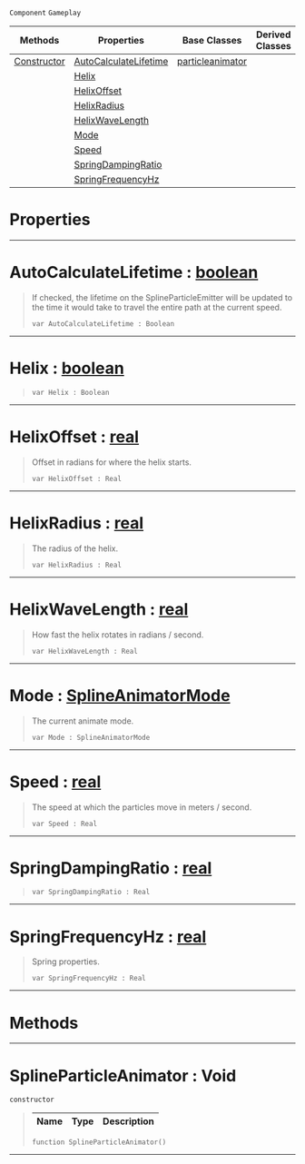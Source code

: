  `Component` `Gameplay`



|Methods|Properties|Base Classes|Derived Classes|
|---|---|---|---|
|[ Constructor](https://github.com/ZilchEngine/ZilchDocs/blob/master/code_reference/class_reference/splineparticleanimator.markdown#splineparticleanimator-v)|[ AutoCalculateLifetime](https://github.com/ZilchEngine/ZilchDocs/blob/master/code_reference/class_reference/splineparticleanimator.markdown#autocalculatelifetime-ze)|[particleanimator](https://github.com/ZilchEngine/ZilchDocs/blob/master/code_reference/class_reference/particleanimator.markdown)| |
| |[ Helix](https://github.com/ZilchEngine/ZilchDocs/blob/master/code_reference/class_reference/splineparticleanimator.markdown#helix-zilch-engine-docume)| | |
| |[ HelixOffset](https://github.com/ZilchEngine/ZilchDocs/blob/master/code_reference/class_reference/splineparticleanimator.markdown#helixoffset-zilch-engine)| | |
| |[ HelixRadius](https://github.com/ZilchEngine/ZilchDocs/blob/master/code_reference/class_reference/splineparticleanimator.markdown#helixradius-zilch-engine)| | |
| |[ HelixWaveLength](https://github.com/ZilchEngine/ZilchDocs/blob/master/code_reference/class_reference/splineparticleanimator.markdown#helixwavelength-zilch-eng)| | |
| |[ Mode](https://github.com/ZilchEngine/ZilchDocs/blob/master/code_reference/class_reference/splineparticleanimator.markdown#mode-zilch-engine-documen)| | |
| |[ Speed](https://github.com/ZilchEngine/ZilchDocs/blob/master/code_reference/class_reference/splineparticleanimator.markdown#speed-zilch-engine-docume)| | |
| |[ SpringDampingRatio](https://github.com/ZilchEngine/ZilchDocs/blob/master/code_reference/class_reference/splineparticleanimator.markdown#springdampingratio-zero)| | |
| |[ SpringFrequencyHz](https://github.com/ZilchEngine/ZilchDocs/blob/master/code_reference/class_reference/splineparticleanimator.markdown#springfrequencyhz-zilch-e)| | |


 #  Properties


---  
 #  AutoCalculateLifetime : [boolean](https://github.com/ZilchEngine/ZilchDocs/blob/master/code_reference/nada_base_types/boolean.markdown)

> If checked, the lifetime on the SplineParticleEmitter will be updated to the time it would take to travel the entire path at the current speed.
> ``` lang=cpp, name=Nada
> var AutoCalculateLifetime : Boolean


---  
 #  Helix : [boolean](https://github.com/ZilchEngine/ZilchDocs/blob/master/code_reference/nada_base_types/boolean.markdown)

> 
> ``` lang=cpp, name=Nada
> var Helix : Boolean


---  
 #  HelixOffset : [real](https://github.com/ZilchEngine/ZilchDocs/blob/master/code_reference/nada_base_types/real.markdown)

> Offset in radians for where the helix starts.
> ``` lang=cpp, name=Nada
> var HelixOffset : Real


---  
 #  HelixRadius : [real](https://github.com/ZilchEngine/ZilchDocs/blob/master/code_reference/nada_base_types/real.markdown)

> The radius of the helix.
> ``` lang=cpp, name=Nada
> var HelixRadius : Real


---  
 #  HelixWaveLength : [real](https://github.com/ZilchEngine/ZilchDocs/blob/master/code_reference/nada_base_types/real.markdown)

> How fast the helix rotates in radians / second.
> ``` lang=cpp, name=Nada
> var HelixWaveLength : Real


---  
 #  Mode : [SplineAnimatorMode](https://github.com/ZilchEngine/ZilchDocs/blob/master/code_reference/enum_reference.markdown#splineanimatormode)

> The current animate mode.
> ``` lang=cpp, name=Nada
> var Mode : SplineAnimatorMode


---  
 #  Speed : [real](https://github.com/ZilchEngine/ZilchDocs/blob/master/code_reference/nada_base_types/real.markdown)

> The speed at which the particles move in meters / second.
> ``` lang=cpp, name=Nada
> var Speed : Real


---  
 #  SpringDampingRatio : [real](https://github.com/ZilchEngine/ZilchDocs/blob/master/code_reference/nada_base_types/real.markdown)

> 
> ``` lang=cpp, name=Nada
> var SpringDampingRatio : Real


---  
 #  SpringFrequencyHz : [real](https://github.com/ZilchEngine/ZilchDocs/blob/master/code_reference/nada_base_types/real.markdown)

> Spring properties.
> ``` lang=cpp, name=Nada
> var SpringFrequencyHz : Real


---  
 #  Methods


---  
 #  SplineParticleAnimator : Void

 `constructor`

> 
> |Name|Type|Description|
> |---|---|---|
> ``` lang=cpp, name=Nada
> function SplineParticleAnimator()
> ``` 


---  
 

 